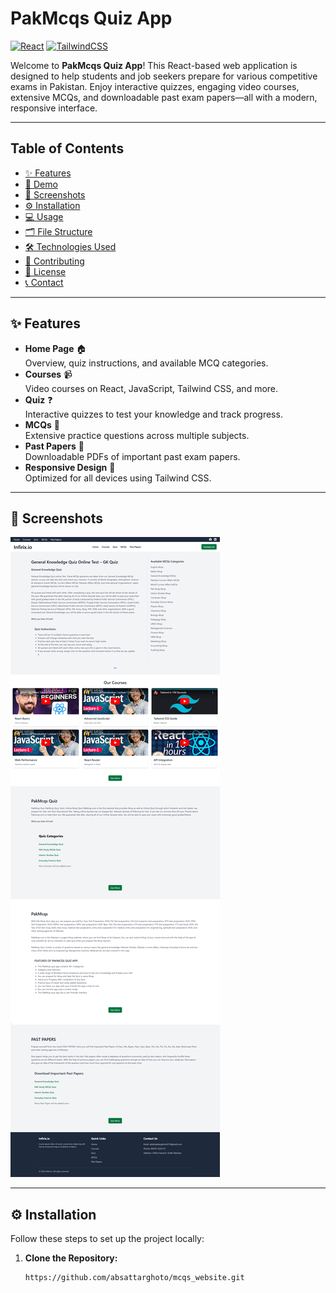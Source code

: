 # PakMcqs Quiz App

[![React](https://img.shields.io/badge/React-18.2.0-blue)](https://reactjs.org/)
[![TailwindCSS](https://img.shields.io/badge/TailwindCSS-3.1.8-blueviolet)](https://tailwindcss.com/)

Welcome to **PakMcqs Quiz App**! This React-based web application is designed to help students and job seekers prepare for various competitive exams in Pakistan. Enjoy interactive quizzes, engaging video courses, extensive MCQs, and downloadable past exam papers—all with a modern, responsive interface.

---

## Table of Contents

- [✨ Features](#-features)
- [🚀 Demo](#-demo)
- [📸 Screenshots](#-screenshots)
- [⚙️ Installation](#-installation)
- [💻 Usage](#-usage)
- [🗂 File Structure](#-file-structure)
- [🛠 Technologies Used](#-technologies-used)
- [🤝 Contributing](#-contributing)
- [📝 License](#-license)
- [📞 Contact](#-contact)

---

## ✨ Features

- **Home Page** 🏠  
  Overview, quiz instructions, and available MCQ categories.
- **Courses** 📹  
  Video courses on React, JavaScript, Tailwind CSS, and more.
- **Quiz** ❓  
  Interactive quizzes to test your knowledge and track progress.
- **MCQs** 📝  
  Extensive practice questions across multiple subjects.
- **Past Papers** 📂  
  Downloadable PDFs of important past exam papers.
- **Responsive Design** 📱  
  Optimized for all devices using Tailwind CSS.

---


## 📸 Screenshots


  ![Homepage Screenshot](./public/Quiz_Screenshort.png)
  

---

## ⚙️ Installation

Follow these steps to set up the project locally:

1. **Clone the Repository:**

   ```bash
   https://github.com/absattarghoto/mcqs_website.git
